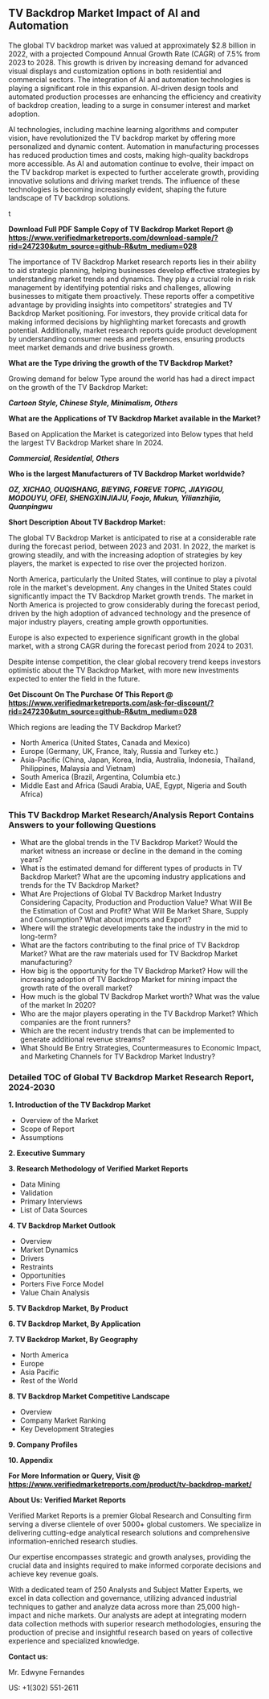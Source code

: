<h2>TV Backdrop Market Impact of AI and Automation</h2><p>The global TV backdrop market was valued at approximately $2.8 billion in 2022, with a projected Compound Annual Growth Rate (CAGR) of 7.5% from 2023 to 2028. This growth is driven by increasing demand for advanced visual displays and customization options in both residential and commercial sectors. The integration of AI and automation technologies is playing a significant role in this expansion. AI-driven design tools and automated production processes are enhancing the efficiency and creativity of backdrop creation, leading to a surge in consumer interest and market adoption.</p><p>AI technologies, including machine learning algorithms and computer vision, have revolutionized the TV backdrop market by offering more personalized and dynamic content. Automation in manufacturing processes has reduced production times and costs, making high-quality backdrops more accessible. As AI and automation continue to evolve, their impact on the TV backdrop market is expected to further accelerate growth, providing innovative solutions and driving market trends. The influence of these technologies is becoming increasingly evident, shaping the future landscape of TV backdrop solutions.</p>t</p><p id="" class=""><strong>Download Full PDF Sample Copy of TV Backdrop Market Report @ <a href="https://www.verifiedmarketreports.com/download-sample/?rid=247230&utm_source=github-R&utm_medium=028" target="_blank">https://www.verifiedmarketreports.com/download-sample/?rid=247230&utm_source=github-R&utm_medium=028</a></strong></p><p>The importance of&nbsp;TV Backdrop Market research reports lies in their ability to aid strategic planning, helping businesses develop effective strategies by understanding market trends and dynamics. They play a crucial role in risk management by identifying potential risks and challenges, allowing businesses to mitigate them proactively. These reports offer a competitive advantage by providing insights into competitors' strategies and TV Backdrop Market positioning. For investors, they provide critical data for making informed decisions by highlighting market forecasts and growth potential. Additionally, market research reports guide product development by understanding consumer needs and preferences, ensuring products meet market demands and drive business growth.</p><p><strong>What are the&nbsp;Type driving the growth of the TV Backdrop Market?</strong></p><p id="" class="">Growing demand for below Type around the world has had a direct impact on the growth of the TV Backdrop Market:</p><em><strong>Cartoon Style, Chinese Style, Minimalism, Others</strong></em></p><strong>What are the&nbsp;Applications&nbsp;of TV Backdrop Market available in the Market?</strong></p><p id="" class="">Based on Application the Market is categorized into Below types that held the largest TV Backdrop Market share In 2024.</p><em><strong>Commercial, Residential, Others</strong></em></p><strong>Who is the largest Manufacturers of TV Backdrop Market worldwide?</strong></p><p><em><strong>OZ, XICHAO, OUQISHANG, BIEYING, FOREVE TOPIC, JIAYIGOU, MODOUYU, OFEI, SHENGXINJIAJU, Foojo, Mukun, Yilianzhijia, Quanpingwu</strong></em></p><p id="" class=""><strong>Short Description About TV Backdrop Market:</strong></p><p>The global TV Backdrop Market is anticipated to rise at a considerable rate during the forecast period, between 2023 and 2031. In 2022, the market is growing steadily, and with the increasing adoption of strategies by key players, the market is expected to rise over the projected horizon.</p><p>North America, particularly the United States, will continue to play a pivotal role in the market's development. Any changes in the United States could significantly impact the TV Backdrop Market growth trends. The market in North America is projected to grow considerably during the forecast period, driven by the high adoption of advanced technology and the presence of major industry players, creating ample growth opportunities.</p><p>Europe is also expected to experience significant growth in the global market, with a strong CAGR during the forecast period from 2024 to 2031.</p><p>Despite intense competition, the clear global recovery trend keeps investors optimistic about the TV Backdrop Market, with more new investments expected to enter the field in the future.</p><p id="" class=""><strong>Get Discount On The Purchase Of This Report @ <a href="https://www.verifiedmarketreports.com/ask-for-discount/?rid=247230&utm_source=github-R&utm_medium=028" target="_blank">https://www.verifiedmarketreports.com/ask-for-discount/?rid=247230&utm_source=github-R&utm_medium=028</a></strong></p>Which regions are leading the TV Backdrop Market?</p><ul><li>North America (United States, Canada and Mexico)</li><li>Europe (Germany, UK, France, Italy, Russia and Turkey etc.)</li><li>Asia-Pacific (China, Japan, Korea, India, Australia, Indonesia, Thailand, Philippines, Malaysia and Vietnam)</li><li>South America (Brazil, Argentina, Columbia etc.)</li><li>Middle East and Africa (Saudi Arabia, UAE, Egypt, Nigeria and South Africa)</li></ul><h3 id="" class="">This TV Backdrop Market Research/Analysis Report Contains Answers to your following Questions</h3><ul><li>What are the global trends in the TV Backdrop Market? Would the market witness an increase or decline in the demand in the coming years?</li><li>What is the estimated demand for different types of products in TV Backdrop Market? What are the upcoming industry applications and trends for the TV Backdrop Market?</li><li>What Are Projections of Global TV Backdrop Market Industry Considering Capacity, Production and Production Value? What Will Be the Estimation of Cost and Profit? What Will Be Market Share, Supply and Consumption? What about imports and Export?</li><li>Where will the strategic developments take the industry in the mid to long-term?</li><li>What are the factors contributing to the final price of TV Backdrop Market? What are the raw materials used for TV Backdrop Market manufacturing?</li><li>How big is the opportunity for the TV Backdrop Market? How will the increasing adoption of TV Backdrop Market for mining impact the growth rate of the overall market?</li><li>How much is the global TV Backdrop Market worth? What was the value of the market In 2020?</li><li>Who are the major players operating in the TV Backdrop Market? Which companies are the front runners?</li><li>Which are the recent industry trends that can be implemented to generate additional revenue streams?</li><li>What Should Be Entry Strategies, Countermeasures to Economic Impact, and Marketing Channels for TV Backdrop Market Industry?</li></ul><h3 id="" class="">Detailed TOC of Global TV Backdrop Market Research Report, 2024-2030</h3><p id="" class=""><strong>1. Introduction of the TV Backdrop Market</strong></p><ul><li>Overview of the Market</li><li>Scope of Report</li><li>Assumptions</li></ul><p id="" class=""><strong>2. Executive Summary</strong></p><p id="" class=""><strong>3. Research Methodology of Verified Market Reports</strong></p><ul><li>Data Mining</li><li>Validation</li><li>Primary Interviews</li><li>List of Data Sources</li></ul><p id="" class=""><strong>4. TV Backdrop Market Outlook</strong></p><ul><li>Overview</li><li>Market Dynamics</li><li>Drivers</li><li>Restraints</li><li>Opportunities</li><li>Porters Five Force Model</li><li>Value Chain Analysis</li></ul><p id="" class=""><strong>5. TV Backdrop Market, By Product</strong></p><p id="" class=""><strong>6. TV Backdrop Market, By Application</strong></p><p id="" class=""><strong>7. TV Backdrop Market, By Geography</strong></p><ul><li>North America</li><li>Europe</li><li>Asia Pacific</li><li>Rest of the World</li></ul><p id="" class=""><strong>8. TV Backdrop Market Competitive Landscape</strong></p><ul><li>Overview</li><li>Company Market Ranking</li><li>Key Development Strategies</li></ul><p id="" class=""><strong>9. Company Profiles</strong></p><p id="" class=""><strong>10. Appendix</strong></p><p id="" class=""><strong>For More Information or Query, Visit @ <a href="https://www.verifiedmarketreports.com/product/tv-backdrop-market/" target="_blank">https://www.verifiedmarketreports.com/product/tv-backdrop-market/</a></strong></p><p id="" class=""><strong>About Us: Verified Market Reports</strong></p><p id="" class="">Verified Market Reports is a premier Global Research and Consulting firm serving a diverse clientele of over 5000+ global customers. We specialize in delivering cutting-edge analytical research solutions and comprehensive information-enriched research studies.</p><p id="" class="">Our expertise encompasses strategic and growth analyses, providing the crucial data and insights required to make informed corporate decisions and achieve key revenue goals.</p><p id="" class="">With a dedicated team of 250 Analysts and Subject Matter Experts, we excel in data collection and governance, utilizing advanced industrial techniques to gather and analyze data across more than 25,000 high-impact and niche markets. Our analysts are adept at integrating modern data collection methods with superior research methodologies, ensuring the production of precise and insightful research based on years of collective experience and specialized knowledge.</p><p id="" class=""><strong>Contact us:</strong></p><p id="" class="">Mr. Edwyne Fernandes</p><p id="" class="">US: +1(302) 551-2611</p>